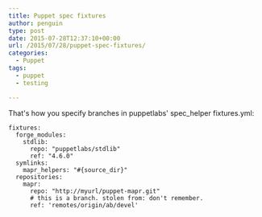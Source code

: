 ```yaml
---
title: Puppet spec fixtures
author: penguin
type: post
date: 2015-07-28T12:37:10+00:00
url: /2015/07/28/puppet-spec-fixtures/
categories:
  - Puppet
tags:
  - puppet
  - testing

---
```

That's how you specify branches in puppetlabs' spec_helper fixtures.yml:

```
fixtures:
  forge_modules:
    stdlib:
      repo: "puppetlabs/stdlib"
      ref: "4.6.0"
  symlinks:
    mapr_helpers: "#{source_dir}"
  repositories:
    mapr:
      repo: "http://myurl/puppet-mapr.git"
      # this is a branch. stolen from: don't remember.
      ref: 'remotes/origin/ab/devel'
```